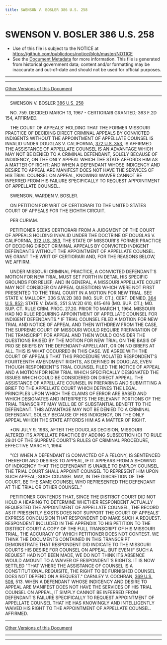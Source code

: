 ```yaml
---
title: SWENSON V. BOSLER 386 U.S. 258
---
```


# SWENSON V. BOSLER 386 U.S. 258

* Use of this file is subject to the NOTICE at https://github.com/publicdocs/notice/blob/master/NOTICE
* See the [Document Metadata](../../../index.md) for more information.
  This file is generated from historical government data; content and/or formatting may be inaccurate and out-of-date and should not be used for official purposes.

----------
----------

[Other Versions of this Document](https://publicdocs.github.io/go/links?ns=uslm-x&ref=%2Fus%2Fcourts%2Fscotus%2FusReporter%2F386%2F258)

----------

    SWENSON V. BOSLER [386 U.S. 258][/us/courts/scotus/usReporter/386/258]

    NO. 759.  DECIDED MARCH 13, 1967 - CERTIORARI GRANTED; 363 F.2D 154, AFFIRMED.

    THE COURT OF APPEALS' HOLDING THAT THE FORMER MISSOURI PRACTICE OF DECIDING DIRECT CRIMINAL APPEALS BY CONVICTED INDIGENTS WITHOUT THE APPOINTMENT OF APPELLATE COUNSEL IS INVALID UNDER DOUGLAS V. CALIFORNIA, [372 U.S. 353][/us/courts/scotus/usReporter/372/353], IS AFFIRMED.  THE ASSISTANCE OF APPELLATE COUNSEL IS AN ADVANTAGE WHICH MAY NOT BE DENIED TO A CRIMINAL DEFENDANT, SOLELY BECAUSE OF INDIGENCY, ON THE ONLY APPEAL WHICH THE STATE AFFORDS HIM AS A MATTER OF RIGHT; AND WHEN A DEFENDANT WHOSE INDIGENCY AND DESIRE TO APPEAL ARE MANIFEST DOES NOT HAVE THE SERVICES OF HIS TRIAL COUNSEL ON APPEAL, KNOWING WAIVER CANNOT BE INFERRED FROM HIS FAILURE SPECIFICALLY TO REQUEST APPOINTMENT OF APPELLATE COUNSEL.

    SWENSON, WARDEN V. BOSLER.

    ON PETITION FOR WRIT OF CERTIORARI TO THE UNITED STATES COURT OF APPEALS FOR THE EIGHTH CIRCUIT.

    PER CURIAM.

    PETITIONER SEEKS CERTIORARI FROM A JUDGMENT OF THE COURT OF APPEALS HOLDING INVALID UNDER THE DOCTRINE OF DOUGLAS V. CALIFORNIA, [372 U.S. 353][/us/courts/scotus/usReporter/372/353], THE STATE OF MISSOURI'S FORMER PRACTICE OF DECIDING DIRECT CRIMINAL APPEALS BY CONVICTED INDIGENT DEFENDANTS WITHOUT THE APPOINTMENT OF APPELLATE COUNSEL.  WE GRANT THE WRIT OF CERTIORARI AND, FOR THE REASONS BELOW, WE AFFIRM.

    UNDER MISSOURI CRIMINAL PRACTICE, A CONVICTED DEFENDANT'S MOTION FOR NEW TRIAL MUST SET FORTH IN DETAIL HIS SPECIFIC GROUNDS FOR RELIEF; AND IN GENERAL, A MISSOURI APPELLATE COURT MAY NOT CONSIDER ON APPEAL QUESTIONS WHICH WERE NOT FIRST PRESENTED TO THE TRIAL COURT IN A MOTION FOR NEW TRIAL.  SEE STATE V. MALLORY, 336 S.W.2D 383 (MO. SUP. CT.), CERT. DENIED, [364 U.S. 852][/us/courts/scotus/usReporter/364/852]; STATE V. DAVIS, 251 S.W.2D 610, 615-616 (MO. SUP. CT.); MO. SUP. CT. RULE CRIM.  PROC. 27.20.  PRIOR TO MARCH 1, 1964, MISSOURI HAD NO RULE REQUIRING APPOINTMENT OF APPELLATE COUNSEL FOR INDIGENT DEFENDANTS.\*  IF TRIAL COUNSEL FILED A MOTION FOR NEW TRIAL AND NOTICE OF APPEAL AND THEN WITHDREW FROM THE CASE, THE SUPREME COURT OF MISSOURI WOULD REQUIRE PREPARATION OF THE TRANSCRIPT FOR APPEAL AND THEN WOULD CONSIDER THE QUESTIONS RAISED BY THE MOTION FOR NEW TRIAL ON THE BASIS OF PRO SE BRIEFS BY THE DEFENDANT-APPELLANT, OR ON NO BRIEFS AT ALL.  THIS IS WHAT OCCURRED IN THIS CASE.  WE AGREE WITH THE COURT OF APPEALS THAT THIS PROCEDURE VIOLATED RESPONDENT'S FOURTEENTH AMENDMENT RIGHTS, AS DEFINED IN DOUGLAS, EVEN THOUGH RESPONDENT'S TRIAL COUNSEL FILED THE NOTICE OF APPEAL AND A MOTION FOR NEW TRIAL WHICH SPECIFICALLY DESIGNATED THE ISSUES WHICH COULD BE CONSIDERED ON DIRECT APPEAL.  THE ASSISTANCE OF APPELLATE COUNSEL IN PREPARING AND SUBMITTING A BRIEF TO THE APPELLATE COURT WHICH DEFINES THE LEGAL PRINCIPLES UPON WHICH THE CLAIMS OF ERROR ARE BASED AND WHICH DESIGNATES AND INTERPRETS THE RELEVANT PORTIONS OF THE TRIAL TRANSCRIPT MAY WELL BE OF SUBSTANTIAL BENEFIT TO THE DEFENDANT.  THIS ADVANTAGE MAY NOT BE DENIED TO A CRIMINAL DEFENDANT, SOLELY BECAUSE OF HIS INDIGENCY, ON THE ONLY APPEAL WHICH THE STATE AFFORDS HIM AS A MATTER OF RIGHT.

    \*ON JULY 9, 1963, AFTER THE DOUGLAS DECISION, MISSOURI ALTERED ITS APPELLATE PRACTICE BY ADDING SUBSECTION (C) TO RULE 29.01 OF THE SUPREME COURT'S RULES OF CRIMINAL PROCEDURE, EFFECTIVE MARCH 1, 1964:

    "(C)  WHEN A DEFENDANT IS CONVICTED OF A FELONY, IS SENTENCED THEREFOR AND DESIRES TO APPEAL, IF IT APPEARS FROM A SHOWING OF INDIGENCY THAT THE DEFENDANT IS UNABLE TO EMPLOY COUNSEL THE TRIAL COURT SHALL APPOINT COUNSEL TO REPRESENT HIM UPON SUCH APPEAL; SUCH COUNSEL MAY, IN THE DISCRETION OF THE COURT, BE THE SAME COUNSEL WHO REPRESENTED THE DEFENDANT AT THE TRIAL OR OTHER COUNSEL."

    PETITIONER CONTENDS THAT, SINCE THE DISTRICT COURT DID NOT HOLD A HEARING TO DETERMINE WHETHER RESPONDENT ACTUALLY REQUESTED THE APPOINTMENT OF APPELLATE COUNSEL, THE RECORD AS IT PRESENTLY EXISTS DOES NOT SUPPORT THE COURT OF APPEALS' EXPRESS CONCLUSION THAT RESPONDENT DID MAKE SUCH A REQUEST.  RESPONDENT INCLUDED IN THE APPENDIX TO HIS PETITION TO THE DISTRICT COURT A COPY OF THE FULL TRANSCRIPT OF HIS MISSOURI TRIAL, THE ACCURACY OF WHICH PETITIONER DOES NOT CONTEST.  WE THINK THE DOCUMENTS CONTAINED IN THIS TRANSCRIPT DEMONSTRATE THAT RESPONDENT DID INDICATE TO THE MISSOURI COURTS HIS DESIRE FOR COUNSEL ON APPEAL.  BUT EVEN IF SUCH A REQUEST HAD NOT BEEN MADE, WE DO NOT THINK ITS ABSENCE WOULD AMOUNT TO A WAIVER OF RESPONDENT'S RIGHTS.  IT IS NOW SETTLED "THAT WHERE THE ASSISTANCE OF COUNSEL IS A CONSTITUTIONAL REQUISITE, THE RIGHT TO BE FURNISHED COUNSEL DOES NOT DEPEND ON A REQUEST."  CARNLEY V. COCHRAN, [369 U.S. 506][/us/courts/scotus/usReporter/369/506], 513.  WHEN A DEFENDANT WHOSE INDIGENCY AND DESIRE TO APPEAL ARE MANIFEST DOES NOT HAVE THE SERVICES OF HIS TRIAL COUNSEL ON APPEAL, IT SIMPLY CANNOT BE INFERRED FROM DEFENDANT'S FAILURE SPECIFICALLY TO REQUEST APPOINTMENT OF APPELLATE COUNSEL THAT HE HAS KNOWINGLY AND INTELLIGENTLY WAIVED HIS RIGHT TO THE APPOINTMENT OF APPELLATE COUNSEL.  AFFIRMED.

----------

[Other Versions of this Document](https://publicdocs.github.io/go/links?ns=uslm-x&ref=%2Fus%2Fcourts%2Fscotus%2FusReporter%2F386%2F258)

----------
----------

[/us/courts/scotus/usReporter/386/258]: https://publicdocs.github.io/go/links?ns=uslm-x&ref=%2Fus%2Fcourts%2Fscotus%2FusReporter%2F386%2F258
[/us/courts/scotus/usReporter/372/353]: https://publicdocs.github.io/go/links?ns=uslm-x&ref=%2Fus%2Fcourts%2Fscotus%2FusReporter%2F372%2F353
[/us/courts/scotus/usReporter/372/353]: https://publicdocs.github.io/go/links?ns=uslm-x&ref=%2Fus%2Fcourts%2Fscotus%2FusReporter%2F372%2F353
[/us/courts/scotus/usReporter/364/852]: https://publicdocs.github.io/go/links?ns=uslm-x&ref=%2Fus%2Fcourts%2Fscotus%2FusReporter%2F364%2F852
[/us/courts/scotus/usReporter/369/506]: https://publicdocs.github.io/go/links?ns=uslm-x&ref=%2Fus%2Fcourts%2Fscotus%2FusReporter%2F369%2F506


